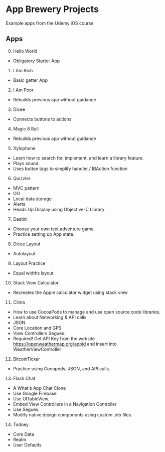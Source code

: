 # App Brewery Projects
Example apps from the Udemy iOS course

## Apps
0. Hello World
  - Obligatory Starter App
1. I Am Rich
  - Basic getter App
2. I Am Poor
  - Rebuilds previous app without guidance
3. Dicee
  - Connects buttons to actions
4. Magic 8 Ball
  - Rebuilds previous app without guidance
5. Xylophone
  - Learn how to search for, implement, and learn a library feature.
  - Plays sound.
  - Uses button tags to simplify handler / IBAction function
6. Quizzler
  - MVC pattern
  - OO
  - Local data storage
  - Alerts
  - Heads Up Display using Objective-C Library
7. Destini
  - Choose your own text adventure game.
  - Practice setting up App state.
8. Dicee Layout
  - Autolayout
9. Layout Practice
  - Equal widths layout
10. Stack View Calculator
  - Recreates the Apple calculator widget using stack view
11. Clima
  - How to use CocoaPods to manage and use open source code libraries.
  - Learn about Networking & API calls
  - JSON
  - Core Location and GPS
  - View Controllers Segues.
  - Required! Get API Key from the website https://openweathermap.org/appid and insert into WeatherViewController
12. BitcoinTicker
  - Practice using Cocopods, JSON, and API calls.
13. Flash Chat
  - A What's App Chat Clone
  - Use Google Firebase
  - Use UITableView.
  - Embed View Controllers in a Navigation Controller
  - Use Segues.
  - Modify native design components using custom .xib files.
14. Todoey
  - Core Data
  - Realm
  - User Defaults

